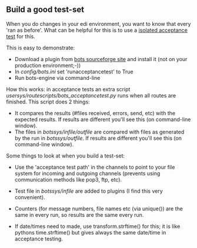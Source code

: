 ## Build a good test-set 

When you do changes in your edi environment, you want to know that every 
'ran as before'. What can be helpful for this is to use a 
[isolated acceptance test](DeploymentAcceptance.md) for this.

This is easy to demonstrate:

-   Download a plugin from [bots sourceforge
    site](http://sourceforge.net/projects/bots/files/plugins/) and
    install it (not on your production environment;-))
-   In *config/bots.ini* set 'runacceptancetest' to True
-   Run bots-engine via command-line


How this works: in acceptance tests an extra script
*usersys/routescripts/bots\_acceptancetest.py* runs when all routes are
finished. This script does 2 things:

-   It compares the results (\#files received, errors, send, etc) with
    the expected results. If results are different you'll see this (on
    command-line window).
-   The files in *botssys/infile/outfile* are compared with files as
    generated by the run in *botssys/outfile*. If results are different
    you'll see this (on command-line window).


Some things to look at when you build a test-set:

-   Use the 'acceptance test path' in the channels to point to your file
	system for incoming and outgoing channels (prevents using communication
	methods like pop3, ftp, etc).

-	Test file in *botssys/infile* are added to plugins (I find this very
	convenient).

-	Counters (for message numbers, file names etc (via unique()) are the
	same in every run, so results are the same every run.

-	If date/times need to made, use transform.strftime() for this; it is
	like pythons time.strftime() but gives always the same date/time in
	acceptance testing.

